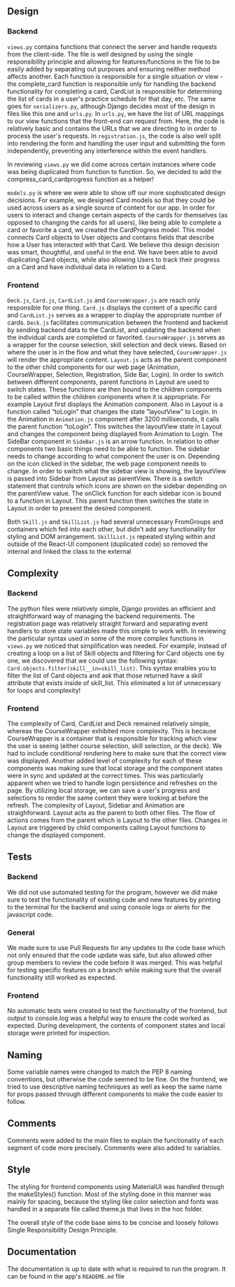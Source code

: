 ## Design
### Backend
```views.py``` contains functions that connect the server and handle requests from the client-side. The file is well designed by using the single responsibility principle and allowing for features/functions in the file to be easily added by separating out purposes and ensuring neither method affects another. Each function is responsible for a single situation or view - the complete_card function is responsible only for handling the backend functionality for completing a card, CardList is responsible for determining the list of cards in a user's practice schedule for that day, etc. The same goes for ```serializers.py```, although Django decides most of the design in files like this one and ```urls.py```. In ```urls.py```, we have the list of URL mappings to our view functions that the front-end can request from. Here, the code is relatively basic and contains the URLs that we are directing to in order to process the user's requests. In ```registration.js```, the code is also well split into rendering the form and handling the user input and submitting the form independently, preventing any interference within the event handlers.

In reviewing ```views.py``` we did come across certain instances where code was being duplicated from function to function. So, we decided to add the compress_card_cardprogress function as a helper!

```models.py``` is where we were able to show off our more sophisticated design decisions. For example, we designed Card models so that they could be used across users as a single source of content for our app. In order for users to interact and change certain aspects of the cards for themselves (as opposed to changing the cards for all users), like being able to complete a card or favorite a card, we created the CardProgress model. This model connects Card objects to User objects and contains fields that describe how a User has interacted with that Card. We believe this design decision was smart, thoughtful, and useful in the end. We have been able to avoid duplicating Card objects, while also allowing Users to track their progress on a Card and have individual data in relation to a Card.

### Frontend
```Deck.js```, ```Card.js```, ```CardList.js``` and ```CourseWrapper.js``` are reach only responsible for one thing. ```Card.js``` displays the content of a specific card and ```CardList.js``` serves as a wrapper to display the appropriate number of cards. ```Deck.js``` facilitates communication between the frontend and backend by sending backend data to the CardList, and updating the backend when the individual cards are completed or favorited. ```CourseWrapper.js``` serves as a wrapper for the course selection, skill selection and deck views. Based on where the user is in the flow and what they have selected, ```CourseWrapper.js``` will render the appropriate content. 
```Layout.js``` acts as the parent component to the other child components for our web page (Animation, CourseWrapper, Selection, Registration, Side Bar, Login). In order to switch between different components, parent functions in Layout are used to switch states. These functions are then bound to the children components to be called within the children components when it is appropriate. For example Layout first displays the Animation component. Also in Layout is a function called “toLogin” that changes the state ”layoutView” to Login. In the Animation in ```Animation.js``` component after 3200 milliseconds, it calls the parent function “toLogin”. This switches the layoutView state in Layout and changes the component being displayed from Animation to Login.
The SideBar component in ```SideBar.js``` is an arrow function. In relation to other components two basic things need to be able to function. The sidebar needs to change according to what component the user is on. Depending on the icon clicked in the sidebar, the web page component needs to change. In order to switch what the sidebar view is showing, the layoutView is passed into Sidebar from Layout as parentView. There is a switch statement that controls which icons are shown on the sidebar depending on the parentView value. The onClick function for each sidebar icon is bound to a function in Layout. This parent function then switches the state in Layout in order to present the desired component.

Both ```Skill.js``` and ```SkillList.js``` had several unnecessary FromGroups and containers which fed into each other, but didn't add any functionality for styling and DOM arrangement. ```SkillList.js``` repeated styling within and outside of the React-UI component (duplicated code) so removed the internal and linked the class to the external

## Complexity
### Backend
The python files were relatively simple, Django provides an efficient and straightforward way of managing the backend requirements. The registration page was  relatively straight forward and separating event handlers to store state variables made this simple to work with. 
In reviewing the particular syntax used in some of the more complex functions in ```views.py``` we noticed that simplification was needed. For example, instead of creating a loop on a list of Skill objects and filtering for Card objects one by one, we discovered that we could use the following syntax: ```Card.objects.filter(skill__in=skill_list)```. This syntax enables you to filter the list of Card objects and ask that those returned have a skill attribute that exists inside of skill_list. This eliminated a lot of unnecessary for loops and complexity!

### Frontend
The complexity of Card, CardList and Deck remained relatively simple, whereas the CourseWrapper exhibited more complexity. This is because CourseWrapper is a container that is responsible for tracking which view the user is seeing (either course selection, skill selection, or the deck). We had to include conditional rendering here to make sure that the correct view was displayed. Another added level of complexity for each of these components was making sure that local storage and the component states were in sync and updated at the correct times. This was particularly apparent when we tried to handle login persistence and refreshes on the page. By utilizing local storage, we can save a user's progress and selections to render the same content they were looking at before the refresh.
The complexity of Layout, Sidebar and Animation are straighforward. Layout acts as the parent to both other files. The flow of actions comes from the parent which is Layout to the other files. Changes in Layout are triggered by child components calling Layout functions to change the displayed component.

## Tests
### Backend
We did not use automated testing for the program, however we did make sure to test the functionality of existing code and new features by printing to the terminal for the backend and using console logs or alerts for the javascript code.

### General
We made sure to use Pull Requests for any updates to the code base which not only ensured that the code update was safe, but also allowed other group members to review the code before it was merged. This was helpful for testing specific features on a branch while making sure that the overall functionality still worked as expected.

### Frontend 
No automatic tests were created to test the functionality of the frontend, but output to console.log was a helpful way to ensure the code worked as expected. During development, the contents of component states and local storage were printed for inspection.

## Naming
Some variable names were changed to match the PEP 8 naming conventions, but otherwise the code seemed to be fine. On the frontend, we tried to use descriptive naming techniques as well as keep the same name for props passed through different components to make the code easier to follow.

## Comments
Comments were added to the main files to explain the functionality of each segment of code more precisely. Comments were also added to variables.

## Style
The styling for frontend components using MaterialUI was handled through the makeStyles() function. Most of the styling done in this manner was mainly for spacing, because the styling like color selection and fonts was handled in a separate file called theme.js that lives in the hoc folder.

The overall style of the code base aims to be concise and loosely follows Single Responsibility Design Principle.

## Documentation
The documentation is up to date with what is required to run the program. It can be found in the app's ```READEME.md``` file

